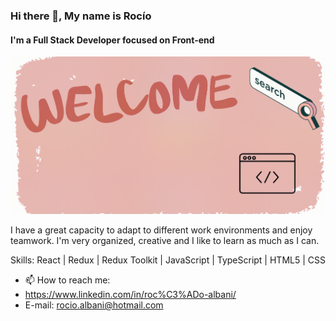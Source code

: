 ### Hi there 👋, My name is Rocío 
#### I'm a Full Stack Developer focused on Front-end
![](https://github.com/rochialbani/rochialbani/blob/main/Img/to-my-page_.gif)

I have a great capacity to adapt to different work environments and enjoy teamwork. I'm very organized, creative and I like to learn as much as I can.

Skills: React | Redux | Redux Toolkit | JavaScript | TypeScript | HTML5 | CSS

- 📫 How to reach me:
-  https://www.linkedin.com/in/roc%C3%ADo-albani/
- E-mail: rocio.albani@hotmail.com 




